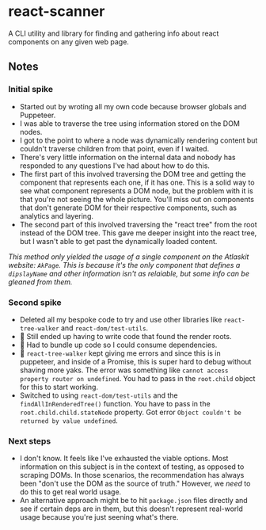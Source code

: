 # react-scanner

A CLI utility and library for finding and gathering info about react components on any given web page.

## Notes

### Initial spike

* Started out by wroting all my own code because browser globals and Puppeteer.
* I was able to traverse the tree using information stored on the DOM nodes.
* I got to the point to where a node was dynamically rendering content but couldn't traverse children from that point, even if I waited.
* There's very little information on the internal data and nobody has responded to any questions I've had about how to do this.
* The first part of this involved traversing the DOM tree and getting the component that represents each one, if it has one. This is a solid way to see what component represents a DOM node, but the problem with it is that you're not seeing the whole picture. You'll miss out on components that don't generate DOM for their respective components, such as analytics and layering.
* The second part of this involved traversing the "react tree" from the root instead of the DOM tree. This gave me deeper insight into the react tree, but I wasn't able to get past the dynamically loaded content.

_This method only yielded the usage of a single component on the Atlaskit website: `AkPage`. This is because it's the only component that defines a `dipslayName` and other information isn't as relaiable, but some info can be gleaned from them._

### Second spike

* Deleted all my bespoke code to try and use other libraries like `react-tree-walker` and `react-dom/test-utils`.
* 🐃 Still ended up having to write code that found the render roots.
* 🐃 Had to bundle up code so I could consume dependencies.
* 🐞 `react-tree-walker` kept giving me errors and since this is in puppeteer, and inside of a Promise, this is super hard to debug without shaving more yaks. The error was something like `cannot access property router on undefined`. You had to pass in the `root.child` object for this to start working.
* Switched to using `react-dom/test-utils` and the `findAllInRenderedTree()` function. You have to pass in the `root.child.child.stateNode` property. Got error `Object couldn't be returned by value undefined`.

### Next steps

* I don't know. It feels like I've exhausted the viable options. Most information on this subject is in the context of testing, as opposed to scraping DOMs. In those scenarios, the recommendation has always been "don't use the DOM as the source of truth." However, we _need_ to do this to get real world usage.
* An alternative approach might be to hit `package.json` files directly and see if certain deps are in them, but this doesn't represent real-world usage because you're just seening what's there.


